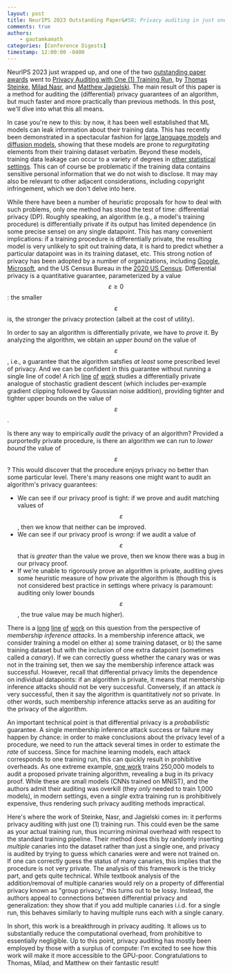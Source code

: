 ```yaml
---
layout: post
title: NeurIPS 2023 Outstanding Paper&#58; Privacy auditing in just one run
comments: true
authors: 
    - gautamkamath 
categories: [Conference Digests]
timestamp: 12:00:00 -0400
---
```


NeurIPS 2023 just wrapped up, and one of the two [outstanding paper awards](https://blog.neurips.cc/2023/12/11/announcing-the-neurips-2023-paper-awards/) went to [Privacy Auditing with One (1) Training Run](https://arxiv.org/abs/2305.08846), by [Thomas Steinke](http://www.thomas-steinke.net/), [Milad Nasr](https://scholar.google.com/citations?user=k6-nvDAAAAAJ), and [Matthew Jagielski](https://jagielski.github.io/). 
The main result of this paper is a method for auditing the (differential) privacy guarantees of an algorithm, but much faster and more practically than previous methods. 
In this post, we'll dive into what this all means.

In case you're new to this: by now, it has been well established that ML models can leak information about their training data.
This has recently been demonstrated in a spectacular fashion for [large language models](https://arxiv.org/abs/2012.07805) and [diffusion models](https://arxiv.org/abs/2301.13188), showing that these models are prone to *regurgitating* elements from their training dataset verbatim. 
Beyond these models, training data leakage can occur to a variety of degrees in [other statistical settings](http://www.gautamkamath.com/CS860notes/lec1.pdf). 
This can of course be problematic if the training data contains sensitive personal information that we do not wish to disclose. 
It may may also be relevant to other adjacent considerations, including copyright infringement, which we don't delve into here.

While there have been a number of heuristic proposals for how to deal with such problems, only one method has stood the test of time: differential privacy (DP).
Roughly speaking, an algorithm (e.g., a model's training procedure) is differentially private if its output has limited dependence (in some precise sense) on any single datapoint. 
This has many convenient implications: if a training procedure is differentially private, the resulting model is very unlikely to spit out training data, it is hard to predict whether a particular datapoint was in its training dataset, etc.
This strong notion of privacy has been adopted by a number of organizations, including [Google](https://arxiv.org/abs/2305.18465), [Microsoft](https://arxiv.org/abs/1712.01524), and the US Census Bureau in the [2020 US Census](https://arxiv.org/abs/2204.08986).
Differential privacy is a quantitative guarantee, parameterized by a value $$\varepsilon \geq 0$$: the smaller $$\varepsilon$$ is, the stronger the privacy protection (albeit at the cost of utility). 

In order to say an algorithm is differentially private, we have to *prove* it.
By analyzing the algorithm, we obtain an *upper bound* on the value of $$\varepsilon$$, i.e., a guarantee that the algorithm satsfies *at least* some prescribed level of privacy. 
And we can be confident in this guarantee without running a single line of code!
A rich [line](https://arxiv.org/abs/1607.00133) [of](https://arxiv.org/abs/1908.10530) [work](https://arxiv.org/abs/2106.02848) studies a differentially private analogue of stochastic gradient descent (which includes per-example gradient clipping followed by Gaussian noise addition), providing tighter and tighter upper bounds on the value of $$\varepsilon$$. 

Is there any way to empirically *audit* the privacy of an algorithm?
Provided a purportedly private procedure, is there an algorithm we can run to *lower bound* the value of $$\varepsilon$$? 
This would discover that the procedure enjoys privacy no better than some particular level. 
There's many reasons one might want to audit an algorithm's privacy guarantees:
* We can see if our privacy proof is tight: if we prove and audit matching values of $$\varepsilon$$, then we know that neither can be improved.
* We can see if our privacy proof is *wrong*: if we audit a value of $$\varepsilon$$ that is *greater* than the value we prove, then we know there was a bug in our privacy proof. 
* If we're unable to rigorously prove an algorithm is private, auditing gives some heuristic measure of how private the algorithm is (though this is not considered best practice in settings where privacy is paramount: auditing only lower bounds $$\varepsilon$$, the true value may be much higher).

There is a [long](https://arxiv.org/abs/1902.08874) [line](https://arxiv.org/abs/2006.07709) [of](https://arxiv.org/abs/2101.04535) [work](https://arxiv.org/abs/2302.07956) on this question from the perspective of *membership inference attacks*.
In a membership inference attack, we consider training a model on either a) some training dataset, or b) the same training dataset but with the inclusion of one extra datapoint (sometimes called a *canary*).
If we can correctly guess whether the canary was or was not in the training set, then we say the membership inference attack was successful. 
However, recall that differential privacy limits the dependence on individual datapoints: if an algorithm is private, it means that membership inference attacks should not be very successful.
Conversely, if an attack *is* very successful, then it say the algorithm is quantitatively *not* so private.
In other words, such membership inference attacks serve as an auditing for the privacy of the algorithm.

An important technical point is that differential privacy is a *probabilistic* guarantee.
A single membership inference attack success or failure may happen by chance: in order to make conclusions about the privacy level of a procedure, we need to run the attack several times in order to estimate the *rate* of success. 
Since for machine learning models, each attack corresponds to one training run, this can quickly result in prohibitive overheads. 
As one extreme example, [one work](https://arxiv.org/abs/2202.12219) trains 250,000 models to audit a proposed private training algorithm, revealing a bug in its privacy proof. 
While these are small models (CNNs trained on MNIST), and the authors admit their auditing was overkill (they *only* needed to train 1,000 models), in modern settings, even a *single* extra training run is prohibitively expensive, thus rendering such privacy auditing methods impractical.  

Here's where the work of Steinke, Nasr, and Jagielski comes in: it performs privacy auditing with just one (1) training run.
This could even be the same as your actual training run, thus incurring minimal overhead with respect to the standard training pipeline. 
Their method does this by randomly inserting *multiple* canaries into the dataset rather than just a single one, and privacy is audited by trying to guess which canaries were and were not trained on. 
If one can correctly guess the status of many canaries, this implies that the procedure is not very private. 
The analysis of this framework is the tricky part, and gets quite technical.
While textbook analysis of the addition/removal of multiple canaries would rely on a property of differential privacy known as "group privacy," this turns out to be lossy.
Instead, the authors appeal to connections between differential privacy and generalization: they show that if you add multiple canaries i.i.d. for a single run, this behaves similarly to having multiple runs each with a single canary. 

In short, this work is a breakthrough in privacy auditing. 
It allows us to substantially reduce the computational overhead, from prohibitive to essentially negligible. 
Up to this point, privacy auditing has mostly been employed by those with a surplus of compute: I'm excited to see how this work will make it more accessible to the GPU-poor.
Congratulations to Thomas, Milad, and Matthew on their fantastic result!

